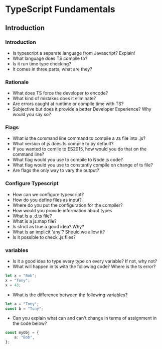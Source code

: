 # TypeScript Fundamentals

## Introduction

### Introduction

-   Is typescript a separate language from Javascript? Explain!
-   What language does TS compile to?
-   Is it run time type checking?
-   It comes in three parts, what are they?

### Rationale

-   What does TS force the developer to encode?
-   What kind of mistakes does it eliminate?
-   Are errors caught at runtime or compile time with TS?
-   Subjective but does it provide a better Developer Experience? Why would you say so?

### Flags

-   What is the command line command to compile a .ts file into .js?
-   What version of js does ts compile to by default?
-   If you wanted to comile to ES2015, how would you do that on the command line?
-   What flag would you use to compile to Node js code?
-   What flag would you use to constantly compile on change of ts file?
-   Are flags the only way to vary the output?

### Configure Typescript

-   How can we configure typescript?
-   How do you define files as input?
-   Where do you put the configuration for the compiler?
-   How would you provide information about types
-   What is a .d.ts file?
-   What is a js.map file?
-   Is strict as true a good idea? Why?
-   What is an implicit 'any'? Should we allow it?
-   Is it possible to check .js files?

### variables

-   Is it a good idea to type every type on every variable? If not, why not?
-   What will happen in ts with the following code? Where is the ts error?

```ts
let x = "Bob";
x = "Tony";
x = 43;
```

-   What is the difference between the following variables?

```ts
let a = "Tony";
const b = "Tony";
```

-   Can you explain what can and can't change in terms of assignment in the code below?

```ts
const myObj = {
    a: "Bob",
};
```
